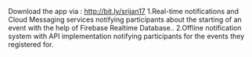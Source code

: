 Download the app via : http://bit.ly/srijan17
1.Real-time notifications and Cloud Messaging services notifying participants about the starting of an event with the help of Firebase Realtime Database..
2.Offline notification system with API implementation notifying participants for the events they registered for.

